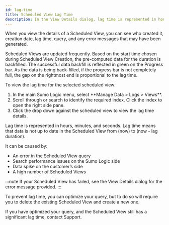 ```yaml
---
id: lag-time
title: Scheduled View Lag Time
description: In the View Details dialog, lag time is represented in hours, minutes, and seconds.
---
```


When you view the details of a Scheduled View, you can see who created it, creation date, lag time, query, and any error messages that may have been generated.

Scheduled Views are updated frequently.  Based on the start time chosen during Scheduled View Creation, the pre-computed data for the duration is backfilled. The successful data backfill is reflected in green on the Progress bar. As the data is being back-filled, if the progress bar is not completely full, the gap on the rightmost end is proportional to the lag time.

To view the lag time for the selected scheduled view:
1. <!--Kanso [**Classic UI**](/docs/get-started/sumo-logic-ui/). Kanso--> In the main Sumo Logic menu, select **Manage Data > Logs > Views**. <!--Kanso <br/>[**New UI**](/docs/get-started/sumo-logic-ui-new/). In the top menu select **Configuration**, and then under **Logs** select **Views**. You can also click the **Go To...** menu at the top of the screen and select **Views**. Kanso-->
1. Scroll through or search to identify the required index. Click the index to open the right side pane.
1. Click the drop down against the scheduled view to view the lag time details.

Lag time is represented in hours, minutes, and seconds. Lag time means that data is not up to date in the Scheduled View from (now) to (now - lag duration).

It can be caused by:

* An error in the Scheduled View query
* Search performance issues on the Sumo Logic side
* Data spike on the customer’s side
* A high number of Scheduled Views

:::note
If your Scheduled View has failed, see the View Details dialog for the error message provided.
:::

To prevent lag time, you can optimize your query, but to do so will require you to delete the existing Scheduled View and create a new one.

If you have optimized your query, and the Scheduled View still has a significant lag time, contact Support.
